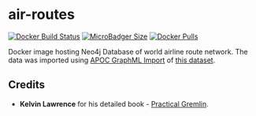 # air-routes
[![Docker Build Status](https://img.shields.io/docker/cloud/build/syedhassaanahmed/neo4j-air-routes.svg?logo=docker)](https://hub.docker.com/r/syedhassaanahmed/neo4j-air-routes/builds/) [![MicroBadger Size](https://img.shields.io/microbadger/image-size/syedhassaanahmed/neo4j-air-routes.svg?logo=docker)](https://hub.docker.com/r/syedhassaanahmed/neo4j-air-routes/tags/) [![Docker Pulls](https://img.shields.io/docker/pulls/syedhassaanahmed/neo4j-air-routes.svg?logo=docker)](https://hub.docker.com/r/syedhassaanahmed/neo4j-air-routes/)

Docker image hosting Neo4j Database of world airline route network. The data was imported using [APOC GraphML Import](https://neo4j-contrib.github.io/neo4j-apoc-procedures/#_graphml_import_export) of [this dataset](https://github.com/krlawrence/graph/tree/master/sample-data).

## Credits
- **Kelvin Lawrence** for his detailed book - [Practical Gremlin](http://kelvinlawrence.net/book/Gremlin-Graph-Guide.html).
